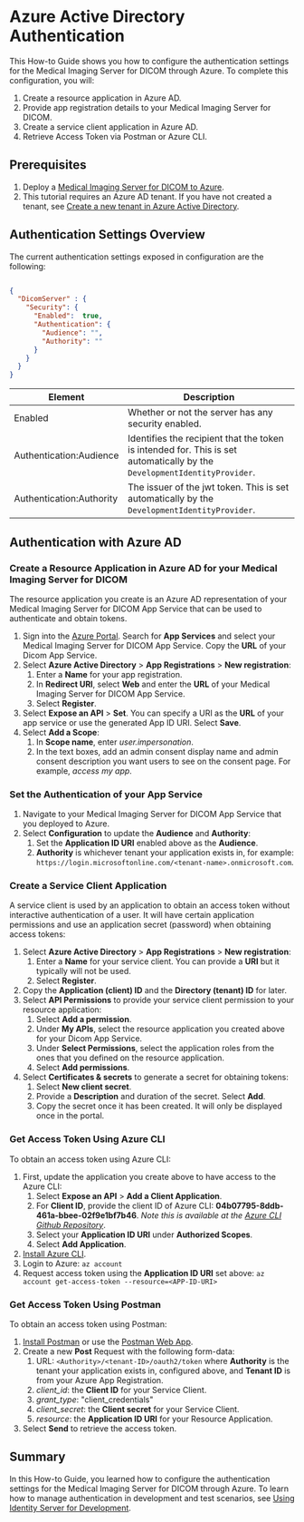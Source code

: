 # Azure Active Directory Authentication

This How-to Guide shows you how to configure the authentication settings for the Medical Imaging Server for DICOM through Azure. To complete this configuration, you will:

1. Create a resource application in Azure AD.
1. Provide app registration details to your Medical Imaging Server for DICOM.
1. Create a service client application in Azure AD.
1. Retrieve Access Token via Postman or Azure CLI.

## Prerequisites

1. Deploy a [Medical Imaging Server for DICOM to Azure](../quickstarts/deploy-via-azure.md).
1. This tutorial requires an Azure AD tenant. If you have not created a tenant, see [Create a new tenant in Azure Active Directory](https://docs.microsoft.com/azure/active-directory/fundamentals/active-directory-access-create-new-tenant).

## Authentication Settings Overview

The current authentication settings exposed in configuration are the following:

```json

{
  "DicomServer" : {
    "Security": {
      "Enabled":  true,
      "Authentication": {
        "Audience": "",
        "Authority": ""
      }
    }
  }
}
```

| Element                    | Description |
| -------------------------- | --- |
| Enabled                    | Whether or not the server has any security enabled. |
| Authentication:Audience    | Identifies the recipient that the token is intended for. This is set automatically by the `DevelopmentIdentityProvider`. |
| Authentication:Authority   | The issuer of the jwt token. This is set automatically by the `DevelopmentIdentityProvider`. |

## Authentication with Azure AD

### Create a Resource Application in Azure AD for your Medical Imaging Server for DICOM

The resource application you create is an Azure AD representation of your Medical Imaging Server for DICOM App Service that can be used to authenticate and obtain tokens.

1. Sign into the [Azure Portal](https://ms.portal.azure.com/). Search for **App Services** and select your Medical Imaging Server for DICOM App Service. Copy the **URL** of your Dicom App Service.
1. Select **Azure Active Directory** > **App Registrations** > **New registration**:
    1. Enter a **Name** for your app registration.
    2. In **Redirect URI**, select **Web** and enter the **URL** of your Medical Imaging Server for DICOM App Service.
    3. Select **Register**.
1. Select **Expose an API** > **Set**. You can specify a URI as the **URL** of your app service or use the generated App ID URI. Select **Save**.
1. Select **Add a Scope**:
    1. In **Scope name**, enter *user.impersonation*.
    1. In the text boxes, add an admin consent display name and admin consent description you want users to see on the consent page. For example, *access my app*.

### Set the Authentication of your App Service

1. Navigate to your Medical Imaging Server for DICOM App Service that you deployed to Azure.
1. Select **Configuration** to update the **Audience** and **Authority**:
    1. Set the **Application ID URI** enabled above as the **Audience**.
    1. **Authority** is whichever tenant your application exists in, for example: ```https://login.microsoftonline.com/<tenant-name>.onmicrosoft.com```.

### Create a Service Client Application

A service client  is used by an application to obtain an access token without interactive authentication of a user. It will have certain application permissions and use an application secret (password) when obtaining access tokens:

1. Select **Azure Active Directory** > **App Registrations** > **New registration**:
    1. Enter a **Name** for your service client. You can provide a **URI** but it typically will not be used.
    1. Select **Register**.
1. Copy the **Application (client) ID** and the **Directory (tenant) ID** for later.
1. Select **API Permissions** to provide your service client permission to your resource application:
    1. Select **Add a permission**.
    1. Under **My APIs**, select the resource application you created above for your Dicom App Service.
    1. Under **Select Permissions**, select the application roles from the ones that you defined on the resource application.
    1. Select **Add permissions**.
1. Select **Certificates & secrets** to generate a secret for obtaining tokens:
    1. Select **New client secret**.
    1. Provide a **Description** and duration of the secret. Select **Add**.
    1. Copy the secret once it has been created. It will only be displayed once in the portal.

### Get Access Token Using Azure CLI

To obtain an access token using Azure CLI:

1. First, update the application you create above to have access to the Azure CLI:
    1. Select **Expose an API** > **Add a Client Application**.
    1. For **Client ID**, provide the client ID of Azure CLI: **04b07795-8ddb-461a-bbee-02f9e1bf7b46**. *Note this is available at the [Azure CLI Github Repository](https://github.com/Azure/azure-cli/blob/24e0b9ef8716e16b9e38c9bb123a734a6cf550eb/src/azure-cli-core/azure/cli/core/_profile.py#L65)*.
    1. Select your **Application ID URI** under **Authorized Scopes**.
    1. Select **Add Application**.
1. [Install Azure CLI](https://docs.microsoft.com/cli/azure/install-azure-cli?view=azure-cli-latest).
1. Login to Azure: ```az account```
1. Request access token using the **Application ID URI** set above: ```az account get-access-token --resource=<APP-ID-URI>```

### Get Access Token Using Postman

To obtain an access token using Postman:

1. [Install Postman](https://www.postman.com/downloads/) or use the [Postman Web App](https://web.postman.co/).
1. Create a new **Post** Request with the following form-data:
    1. URL: ```<Authority>/<tenant-ID>/oauth2/token``` where **Authority** is the tenant your application exists in, configured above, and **Tenant ID** is from your Azure App Registration.
    1. *client_id*: the **Client ID** for your Service Client.
    1. *grant_type*: "client_credentials"
    1. *client_secret*: the **Client secret** for your Service Client.
    1. *resource*: the **Application ID URI** for your Resource Application.
1. Select **Send** to retrieve the access token.

## Summary

In this How-to Guide, you learned how to configure the authentication settings for the Medical Imaging Server for DICOM through Azure. To learn how to manage authentication in development and test scenarios, see [Using Identity Server for Development](../development/identity-server-authentication.md).
